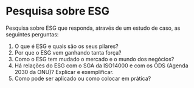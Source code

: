 # Pesquisa sobre ESG

Pesquisa sobre ESG que responda, através de um estudo de caso, as seguintes perguntas:

1. O que é ESG e quais são os seus pilares?
2. Por que o ESG vem ganhando tanta força?
3. Como o ESG tem mudado o mercado e o mundo dos negócios?
4. Há relações do ESG com o SGA da ISO14000 e com os ODS (Agenda 2030 da ONU)? Explicar e exemplificar.
5. Como pode ser aplicado ou como colocar em prática?
